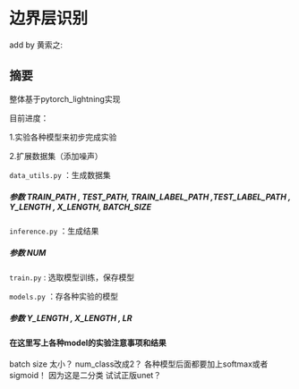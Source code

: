 # 边界层识别
add by 黄索之:

## 摘要
整体基于pytorch_lightning实现

目前进度：

1.实验各种模型来初步完成实验

2.扩展数据集（添加噪声）

`data_utils.py` ：生成数据集
##### 参数 TRAIN_PATH , TEST_PATH, TRAIN_LABEL_PATH ,TEST_LABEL_PATH , Y_LENGTH , X_LENGTH, BATCH_SIZE


`inference.py` ：生成结果
##### 参数 NUM
`train.py` : 选取模型训练，保存模型

`models.py` ：存各种实验的模型 
##### 参数 Y_LENGTH , X_LENGTH , LR

#### 在这里写上各种model的实验注意事项和结果
batch size 太小？ 
num_class改成2？
各种模型后面都要加上softmax或者sigmoid！ 因为这是二分类
试试正版unet？
